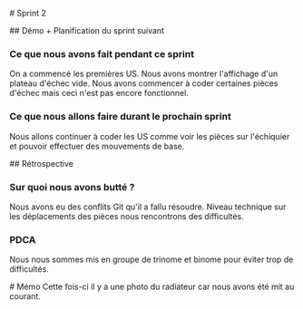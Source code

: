 # Sprint 2

## Démo + Planification du sprint suivant

### Ce que nous avons fait pendant ce sprint
On a commencé les premières US.
Nous avons montrer l'affichage d'un plateau d'échec vide.
Nous avons commencer à coder certaines pièces d'échec mais ceci n'est pas encore fonctionnel.

### Ce que nous allons faire durant le prochain sprint
Nous allons continuer à coder les US comme voir les pièces sur l'échiquier et pouvoir effectuer des mouvements de base.

## Rétrospective

### Sur quoi nous avons butté ?
Nous avons eu des conflits Git qu'il a fallu résoudre.
Niveau technique sur les déplacements des pièces nous rencontrons des difficultés.

### PDCA
Nous nous sommes mis en groupe de trinome et binome pour éviter trop de difficultés.

# Mémo
Cette fois-ci il y a une photo du radiateur car nous avons été mit au courant.